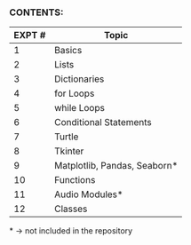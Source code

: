 ### CONTENTS:

|EXPT #|Topic|
|------|-----|
|1|Basics|
|2|Lists|
|3|Dictionaries|
|4|for Loops|
|5|while Loops|
|6|Conditional Statements|
|7|Turtle|
|8|Tkinter|
|9|Matplotlib, Pandas, Seaborn*|
|10|Functions|
|11|Audio Modules*|
|12|Classes|

\* -> not included in the repository
